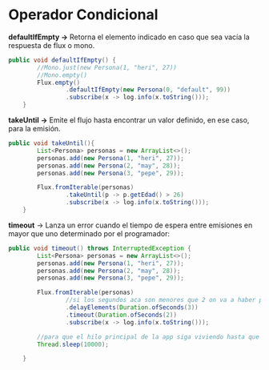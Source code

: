 # Operador Condicional

**defaultIfEmpty →** Retorna el elemento indicado en caso que sea vacía la respuesta de flux o mono.

```java
public void defaultIfEmpty() {
        //Mono.just(new Persona(1, "heri", 27))
        //Mono.empty()
        Flux.empty()
                .defaultIfEmpty(new Persona(0, "default", 99))
                .subscribe(x -> log.info(x.toString()));
    }
```

**takeUntil →** Emite el flujo hasta encontrar un valor definido, en ese caso, para la emisión.

```java
public void takeUntil(){
        List<Persona> personas = new ArrayList<>();
        personas.add(new Persona(1, "heri", 27));
        personas.add(new Persona(2, "may", 28));
        personas.add(new Persona(3, "pepe", 29));

        Flux.fromIterable(personas)
                .takeUntil(p -> p.getEdad() > 26)
                .subscribe(x -> log.info(x.toString()));
    }
```

**timeout** → Lanza un error cuando el tiempo de espera entre emisiones en mayor que uno determinado por el programador:

```java
public void timeout() throws InterruptedException {
        List<Persona> personas = new ArrayList<>();
        personas.add(new Persona(1, "heri", 27));
        personas.add(new Persona(2, "may", 28));
        personas.add(new Persona(3, "pepe", 29));

        Flux.fromIterable(personas)
                //si los segundos aca son menores que 2 on va a haber problemas
                .delayElements(Duration.ofSeconds(3))
                .timeout(Duration.ofSeconds(2))
                .subscribe(x -> log.info(x.toString()));

        //para que el hilo principal de la app siga viviendo hasta que los demas procesos asincronos terminen su ejecucion
        Thread.sleep(10000);

    }
```